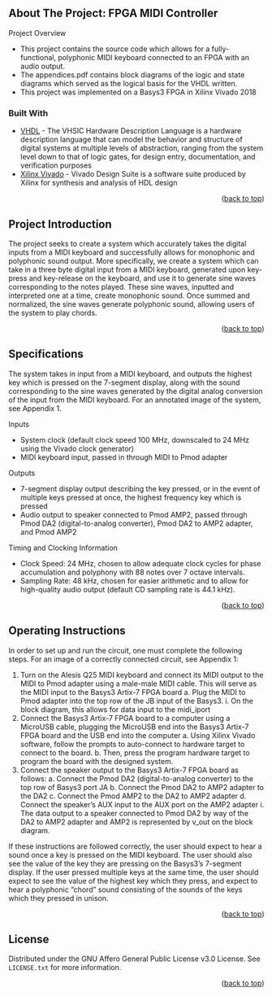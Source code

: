 <!-- ABOUT THE PROJECT -->
## About The Project: FPGA MIDI Controller

Project Overview 
* This project contains the source code which allows for a fully-functional, polyphonic MIDI keyboard connected to an FPGA with an audio output. 
* The appendices.pdf contains block diagrams of the logic and state diagrams which served as the logical basis for the VHDL written. 
* This project was implemented on a Basys3 FPGA in Xilinx Vivado 2018

### Built With

* [VHDL](https://www.seas.upenn.edu/~ese171/vhdl/vhdl_primer.html) - The VHSIC Hardware Description Language is a hardware description language that can model the behavior and structure of digital systems at multiple levels of abstraction, ranging from the system level down to that of logic gates, for design entry, documentation, and verification purposes
* [Xilinx Vivado](https://www.xilinx.com/support/download.html) - Vivado Design Suite is a software suite produced by Xilinx for synthesis and analysis of HDL design


<p align="right">(<a href="#top">back to top</a>)</p>

## Project Introduction

The project seeks to create a system which accurately takes the digital inputs from a MIDI keyboard and successfully allows for monophonic and polyphonic sound output. More specifically, we create a system which can take in a three byte digital input from a MIDI keyboard, generated upon key-press and key-release on the keyboard, and use it to generate sine waves corresponding to the notes played. These sine waves, inputted and interpreted one at a time, create monophonic sound. Once summed and normalized, the sine waves generate polyphonic sound, allowing users of the system to play chords.

<p align="right">(<a href="#top">back to top</a>)</p>

## Specifications

The system takes in input from a MIDI keyboard, and outputs the highest key which is pressed on the 7-segment display, along with the sound corresponding to the sine waves generated by the digital analog conversion of the input from the MIDI keyboard. For an annotated image of the system, see Appendix 1.

Inputs
* System clock (default clock speed 100 MHz, downscaled to 24 MHz using the Vivado clock generator)
* MIDI keyboard input, passed in through MIDI to Pmod adapter

Outputs
* 7-segment display output describing the key pressed, or in the event of multiple keys pressed at once, the highest frequency key which is pressed
* Audio output to speaker connected to Pmod AMP2, passed through Pmod DA2 (digital-to-analog converter), Pmod DA2 to AMP2 adapter, and Pmod AMP2

Timing and Clocking Information
* Clock Speed: 24 MHz, chosen to allow adequate clock cycles for phase accumulation and polyphony with 88 notes over 7 octave intervals.
* Sampling Rate: 48 kHz, chosen for easier arithmetic and to allow for high-quality audio output (default CD sampling rate is 44.1 kHz).

<p align="right">(<a href="#top">back to top</a>)</p>

## Operating Instructions

In order to set up and run the circuit, one must complete the following steps. For an image of a correctly connected circuit, see Appendix 1:
1. Turn on the Alesis Q25 MIDI keyboard and connect its MIDI output to the MIDI to Pmod adapter using a male-male MIDI cable. This will serve as the MIDI input to the Basys3 Artix-7 FPGA board
  a. Plug the MIDI to Pmod adapter into the top row of the JB input of the Basys3.
    i. On the block diagram, this allows for data input to the midi_iport
2. Connect the Basys3 Artix-7 FPGA board to a computer using a MicroUSB cable,
plugging the MicroUSB end into the Basys3 Artix-7 FPGA board and the USB end into the computer
  a. Using Xilinx Vivado software, follow the prompts to auto-connect to hardware target to connect to the board.
  b. Then, press the program hardware target to program the board with the designed system.
3. Connect the speaker output to the Basys3 Artix-7 FPGA board as follows:
  a. Connect the Pmod DA2 (digital-to-analog converter) to the top row of
Basys3 port JA
  b. Connect the Pmod DA2 to AMP2 adapter to the DA2
  c. Connect the Pmod AMP2 to the DA2 to AMP2 adapter
  d. Connect the speaker’s AUX input to the AUX port on the AMP2 adapter
    i. The data output to a speaker connected to Pmod DA2 by way of the DA2 to AMP2 adapter and AMP2 is represented by v_out on the block diagram.

If these instructions are followed correctly, the user should expect to hear a sound once a key is pressed on the MIDI keyboard. The user should also see the value of the key they are pressing on the Basys3’s 7-segment display. If the user pressed multiple keys at the same time, the user should expect to see the value of the highest key which they press, and expect to hear a polyphonic “chord” sound consisting of the sounds of the keys which they pressed in unison.

<p align="right">(<a href="#top">back to top</a>)</p>

<!-- LICENSE -->
## License

Distributed under the GNU Affero General Public License v3.0 License. See `LICENSE.txt` for more information.

<p align="right">(<a href="#top">back to top</a>)</p>

<!-- MARKDOWN LINKS & IMAGES -->
<!-- https://www.markdownguide.org/basic-syntax/#reference-style-links -->
[contributors-shield]: https://img.shields.io/github/contributors/othneildrew/Best-README-Template.svg?style=for-the-badge
[contributors-url]: https://github.com/othneildrew/Best-README-Template/graphs/contributors
[forks-shield]: https://img.shields.io/github/forks/othneildrew/Best-README-Template.svg?style=for-the-badge
[forks-url]: https://github.com/othneildrew/Best-README-Template/network/members
[stars-shield]: https://img.shields.io/github/stars/othneildrew/Best-README-Template.svg?style=for-the-badge
[stars-url]: https://github.com/othneildrew/Best-README-Template/stargazers
[issues-shield]: https://img.shields.io/github/issues/othneildrew/Best-README-Template.svg?style=for-the-badge
[issues-url]: https://github.com/othneildrew/Best-README-Template/issues
[license-shield]: https://img.shields.io/github/license/othneildrew/Best-README-Template.svg?style=for-the-badge
[license-url]: https://github.com/othneildrew/Best-README-Template/blob/master/LICENSE.txt
[linkedin-shield]: https://img.shields.io/badge/-LinkedIn-black.svg?style=for-the-badge&logo=linkedin&colorB=555
[linkedin-url]: https://linkedin.com/in/othneildrew
[product-screenshot]: images/screenshot.png
